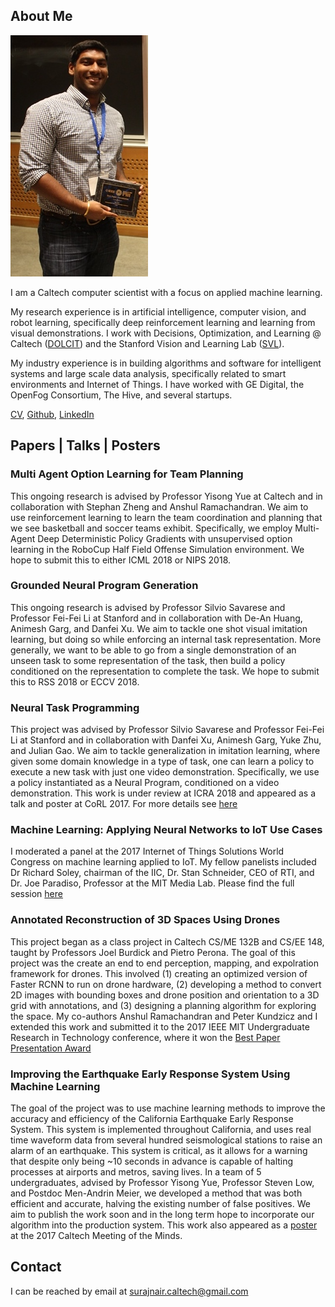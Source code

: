 ## About Me

<img src="https://github.com/surajnaircaltech/surajnair/blob/master/URTC2017-269.JPG"/>

I am a Caltech computer scientist with a focus on applied machine learning. 

My research experience is in artificial intelligence, computer vision, and robot learning, specifically deep reinforcement learning and learning from visual demonstrations. I work with Decisions, Optimization, and Learning @ Caltech ([DOLCIT](http://dolcit.cms.caltech.edu/index.html)) and the Stanford Vision and Learning Lab ([SVL](http://cvgl.stanford.edu/projects/jackrabbot/)).

My industry experience is in building algorithms and software for intelligent systems and large scale data analysis, specifically related to smart environments and Internet of Things. I have worked with GE Digital, the OpenFog Consortium, The Hive, and several startups.

[CV](/SurajNairGradResume.pdf), [Github](https://github.com/surajnaircaltech/), [LinkedIn](https://www.linkedin.com/in/surajnaircaltech/)


## Papers | Talks | Posters

### Multi Agent Option Learning for Team Planning
This ongoing research is advised by Professor Yisong Yue at Caltech and in collaboration with Stephan Zheng and Anshul Ramachandran. We aim to use reinforcement learning to learn the team coordination and planning that we see basketball and soccer teams exhibit. Specifically, we employ Multi-Agent Deep Deterministic Policy Gradients with unsupervised option learning in the RoboCup Half Field Offense Simulation environment. We hope to submit this to either ICML 2018 or NIPS 2018.

### Grounded Neural Program Generation
This ongoing research is advised by Professor Silvio Savarese and Professor Fei-Fei Li at Stanford and in collaboration with De-An Huang, Animesh Garg, and Danfei Xu. We aim to tackle one shot visual imitation learning, but doing so while enforcing an internal task representation. More generally, we want to be able to go from a single demonstration of an unseen task to some representation of the task, then build a policy conditioned on the representation to complete the task. We hope to submit this to RSS 2018 or ECCV 2018. 

### Neural Task Programming
This project was advised by Professor Silvio Savarese and Professor Fei-Fei Li at Stanford and in collaboration with Danfei Xu, Animesh Garg, Yuke Zhu, and Julian Gao. We aim to tackle generalization in imitation learning, where given some domain knowledge in a type of task, one can learn a policy to execute a new task with just one video demonstration. Specifically, we use a policy instantiated as a Neural Program, conditioned on a video demonstration. This work is under review at ICRA 2018 and appeared as a talk and poster at CoRL 2017. For more details see [here](https://stanfordvl.github.io/ntp/)

### Machine Learning: Applying Neural Networks to IoT Use Cases
I moderated a panel at the 2017 Internet of Things Solutions World Congress on machine learning applied to IoT. My fellow panelists included Dr Richard Soley, chairman of the IIC, Dr. Stan Schneider, CEO of RTI, and Dr. Joe Paradiso, Professor at the MIT Media Lab. Please find the full session [here](https://youtu.be/OuvjRmOvtwo)

### Annotated Reconstruction of 3D Spaces Using Drones
This project began as a class project in Caltech CS/ME 132B and CS/EE 148, taught by Professors Joel Burdick and Pietro Perona. The goal of this project was the create an end to end perception, mapping, and expolration framework for drones. This involved (1) creating an optimized version of Faster RCNN to run on drone hardware, (2) developing a method to convert 2D images with bounding boxes and drone position and orientation to a 3D grid with annotations, and (3) designing a planning algorithm for exploring the space. My co-authors Anshul Ramachandran and Peter Kundzicz and I extended this work and submitted it to the 2017 IEEE MIT Undergraduate Research in Technology conference, where it won the [Best Paper Presentation Award](http://eas.caltech.edu/news/1050)

### Improving the Earthquake Early Response System Using Machine Learning
The goal of the project was to use machine learning methods to improve the accuracy and efficiency of the California Earthquake Early Response System. This system is implemented throughout California, and uses real time waveform data from several hundred seismological stations to raise an alarm of an earthquake. This system is critical, as it allows for a warning that despite only being ~10 seconds in advance is capable of halting processes at airports and metros, saving lives. In a team of 5 undergraduates, advised by Professor Yisong Yue, Professor Steven Low, and Postdoc Men-Andrin Meier, we developed a method that was both efficient and accurate, halving the existing number of false positives. We aim to publish the work soon and in the long term hope to incorporate our algorithm into the production system. This work also appeared as a [poster](https://docs.google.com/presentation/d/1q3W528OFKWTJnpsoGnWsx1xoH7ayYfyBLzM3cKd9v34/edit?usp=sharing) at the 2017 Caltech Meeting of the Minds.

## Contact

I can be reached by email at surajnair.caltech@gmail.com
